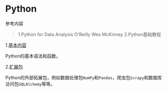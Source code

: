 # Python

参考内容

>1.Python for Data Analysis O'Reilly Wes McKinney
>2.Python基础教程

1.[基本内容](Basic)

Python的基本语法和函数。

2.[扩展包](Package)

Python的外部拓展包，例如数据处理包`NumPy`和`Pandas`，爬虫包`Scrapy`和数据库访问包`SQLAlchemy`等等。

